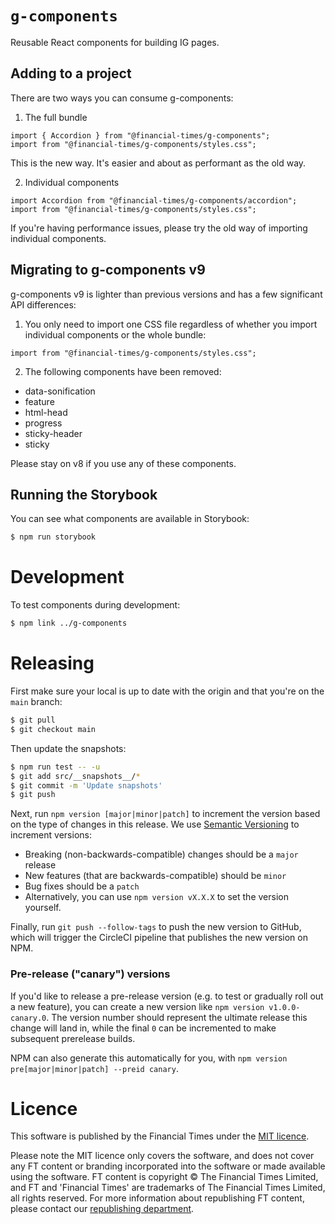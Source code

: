 # `g-components`

Reusable React components for building IG pages.

## Adding to a project

There are two ways you can consume g-components:

1. The full bundle

```
import { Accordion } from "@financial-times/g-components";
import from "@financial-times/g-components/styles.css";
```

This is the new way. It's easier and about as performant as the old way.

2. Individual components

```
import Accordion from "@financial-times/g-components/accordion";
import from "@financial-times/g-components/styles.css";
```

If you're having performance issues, please try the old way of importing individual components.

## Migrating to g-components v9

g-components v9 is lighter than previous versions and has a few significant API differences:

1. You only need to import one CSS file regardless of whether you import individual components or the whole bundle:

```
import from "@financial-times/g-components/styles.css";
```

2. The following components have been removed:

- data-sonification
- feature
- html-head
- progress
- sticky-header
- sticky

Please stay on v8 if you use any of these components.

## Running the Storybook

You can see what components are available in Storybook:

```bash
$ npm run storybook
```

# Development

To test components during development:

```bash
$ npm link ../g-components
```

# Releasing

First make sure your local is up to date with the origin and that you're on the `main` branch:

```bash
$ git pull
$ git checkout main
```

Then update the snapshots:

```bash
$ npm run test -- -u
$ git add src/__snapshots__/*
$ git commit -m 'Update snapshots'
$ git push
```

Next, run `npm version [major|minor|patch]` to increment the version based on the type of changes in this release. We use [Semantic Versioning](https://semver.org/) to increment versions:

- Breaking (non-backwards-compatible) changes should be a `major` release
- New features (that are backwards-compatible) should be `minor`
- Bug fixes should be a `patch`
- Alternatively, you can use `npm version vX.X.X` to set the version yourself.

Finally, run `git push --follow-tags` to push the new version to GitHub, which will trigger the CircleCI pipeline that publishes the new version on NPM.

### Pre-release ("canary") versions

If you'd like to release a pre-release version (e.g. to test or gradually roll out a new feature), you can create a new version like `npm version v1.0.0-canary.0`. The version number should represent the ultimate release this change will land in, while the final `0` can be incremented to make subsequent prerelease builds.

NPM can also generate this automatically for you, with `npm version pre[major|minor|patch] --preid canary`.

# Licence

This software is published by the Financial Times under the [MIT licence](https://opensource.org/licenses/MIT).

Please note the MIT licence only covers the software, and does not cover any FT content or branding incorporated into the software or made available using the software. FT content is copyright © The Financial Times Limited, and FT and 'Financial Times' are trademarks of The Financial Times Limited, all rights reserved. For more information about republishing FT content, please contact our [republishing department](https://ft.com/republishing).
